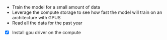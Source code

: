 - Train the model for a small  amount of data 
- Leverage the compute storage to see how fast the model will train on an architecture with GPUS
- Read all the data for the past year
- [x] Install gpu driver on the compute
